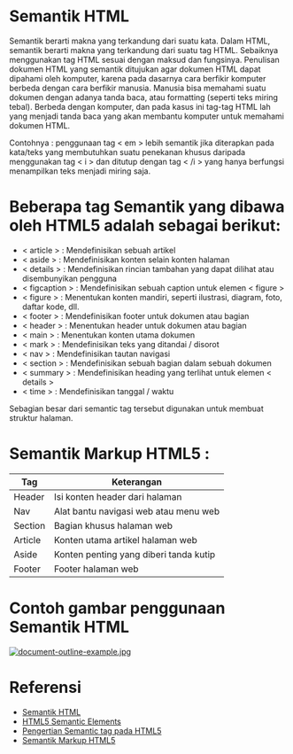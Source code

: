 # Semantik HTML
Semantik berarti makna yang terkandung dari suatu kata. Dalam HTML, semantik berarti makna yang terkandung dari suatu tag HTML. Sebaiknya menggunakan tag HTML sesuai dengan maksud dan fungsinya.
Penulisan dokumen HTML yang semantik ditujukan agar dokumen HTML dapat dipahami oleh komputer, karena pada dasarnya cara berfikir komputer berbeda dengan cara berfikir manusia.
Manusia bisa memahami suatu dokumen dengan adanya tanda baca, atau formatting (seperti teks miring tebal). Berbeda dengan komputer, dan pada kasus ini tag-tag HTML lah yang menjadi tanda baca yang akan membantu komputer untuk memahami dokumen HTML.

Contohnya : penggunaan tag < em > lebih semantik jika diterapkan pada kata/teks yang membutuhkan suatu penekanan khusus daripada menggunakan tag < i > dan ditutup dengan tag < /i > yang hanya berfungsi menampilkan teks menjadi miring saja.

# Beberapa tag Semantik yang dibawa oleh HTML5 adalah sebagai berikut:

* < article > : Mendefinisikan sebuah artikel
* < aside > : Mendefinisikan konten selain konten halaman
* < details > : Mendefinisikan rincian tambahan yang dapat dilihat atau disembunyikan pengguna
* < figcaption > : Mendefinisikan sebuah caption untuk elemen < figure >
* < figure > : Menentukan konten mandiri, seperti ilustrasi, diagram, foto, daftar kode, dll.
* < footer > : Mendefinisikan footer untuk dokumen atau bagian
* < header > : Menentukan header untuk dokumen atau bagian
* < main > : Menentukan konten utama dokumen
* < mark > : Mendefinisikan teks yang ditandai / disorot
* < nav > : Mendefinisikan tautan navigasi
* < section > : Mendefinisikan sebuah bagian dalam sebuah dokumen
* < summary > : Mendefinisikan heading yang terlihat untuk elemen < details >
* < time > : Mendefinisikan tanggal / waktu

Sebagian besar dari semantic tag tersebut digunakan untuk membuat struktur halaman.

# Semantik Markup HTML5 :
Tag | Keterangan
---- | ---------- 
Header | Isi konten header dari halaman
Nav | Alat bantu navigasi web atau menu web
Section | Bagian khusus halaman web
Article | Konten utama artikel halaman web
Aside | Konten penting yang diberi tanda kutip
Footer | Footer halaman web

# Contoh gambar penggunaan Semantik HTML
[![document-outline-example.jpg](https://s1.postimg.org/9s1vrmx0sv/document-outline-example.jpg)](https://postimg.org/image/6j2ruz9j63/)

# Referensi
* [Semantik HTML](http://www.webhozz.com/blog/semantik-html/)
* [HTML5 Semantic Elements](https://www.w3schools.com/html/html5_semantic_elements.asp)
* [Pengertian Semantic tag pada HTML5](http://www.duniailkom.com/tutorial-belajar-html5-pengertian-semantic-tag-pada-html5/)
* [Semantik Markup HTML5](https://mkhuda.com/teknologi/semantik-markup-html5/)
